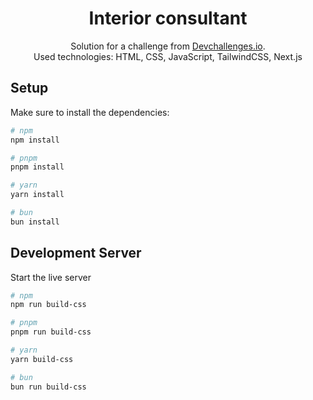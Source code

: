 <!-- Please update value in the {}  -->

<h1 align="center">Interior consultant</h1>

<div align="center">
   Solution for a challenge from  <a href="http://devchallenges.io" target="_blank">Devchallenges.io</a>.
</div>

<div align="center">
   Used technologies: HTML, CSS, JavaScript, TailwindCSS, Next.js
</div>

## Setup

Make sure to install the dependencies:

```bash
# npm
npm install

# pnpm
pnpm install

# yarn
yarn install

# bun
bun install
```

## Development Server

Start the live server

```bash
# npm
npm run build-css

# pnpm
pnpm run build-css

# yarn
yarn build-css

# bun
bun run build-css
